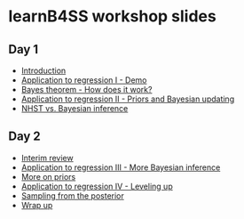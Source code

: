 learnB4SS workshop slides
================

## Day 1

-   [Introduction](https://learnb4ss.github.io/slides/00_intro/index.pdf)
-   [Application to regression I -
    Demo](https://learnb4ss.github.io/slides/01_a2r_initial_demo/index.html)
-   [Bayes theorem - How does it
    work?](https://learnb4ss.github.io/slides/02_bayes_theorem/index.pdf)
-   [Application to regression II - Priors and Bayesian
    updating](https://learnb4ss.github.io/slides/03_a2r_priors_and_bayesian_updating/index.html)
-   [NHST vs. Bayesian
    inference](https://learnb4ss.github.io/slides/04_nhst_vs_bayesian_inference/index.pdf)

## Day 2

-   [Interim
    review](https://learnb4ss.github.io/slides/05_review/index.html)
-   [Application to regression III - More Bayesian
    inference](https://learnb4ss.github.io/slides/06_a2r_inference_over_posterior/index.html)
-   [More on
    priors](https://learnb4ss.github.io/slides/07_more_priors/index.html)
-   [Application to regression IV - Leveling
    up](https://learnb4ss.github.io/slides/08_a2r_leveling_up/index.pdf)
-   [Sampling from the
    posterior](https://learnb4ss.github.io/slides/09_sample_the_posterior/index.html)
-   [Wrap up](https://learnb4ss.github.io/slides/10_wrap_up/index.html)
